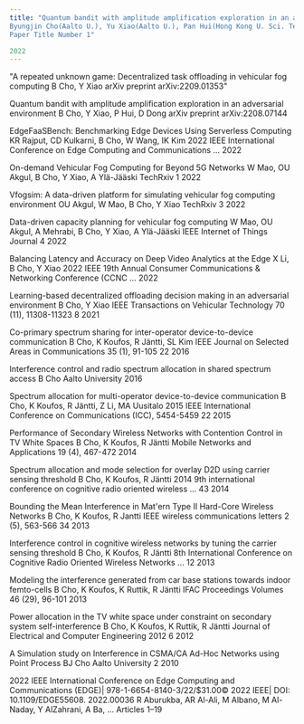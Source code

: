 ```yaml
---
title: "Quantum bandit with amplitude amplification exploration in an adversarial environment, 
Byungjin Cho(Aalto U.), Yu Xiao(Aalto U.), Pan Hui(Hong Kong U. Sci. Tech. and Helsinki U.), Daoyi Dong(New South Wales U.) (Aug 15, 2022)
Paper Title Number 1"

2022
---
```

"A repeated unknown game: Decentralized task offloading in vehicular fog computing
B Cho, Y Xiao
arXiv preprint arXiv:2209.01353"

Quantum bandit with amplitude amplification exploration in an adversarial environment
B Cho, Y Xiao, P Hui, D Dong
arXiv preprint arXiv:2208.07144

EdgeFaaSBench: Benchmarking Edge Devices Using Serverless Computing
KR Rajput, CD Kulkarni, B Cho, W Wang, IK Kim
2022 IEEE International Conference on Edge Computing and Communications …		2022

On-demand Vehicular Fog Computing for Beyond 5G Networks
W Mao, OU Akgul, B Cho, Y Xiao, A Ylä-Jääski
TechRxiv	1	2022

Vfogsim: A data-driven platform for simulating vehicular fog computing environment
OU Akgul, W Mao, B Cho, Y Xiao
TechRxiv	3	2022

Data-driven capacity planning for vehicular fog computing
W Mao, OU Akgul, A Mehrabi, B Cho, Y Xiao, A Ylä-Jääski
IEEE Internet of Things Journal	4	2022

Balancing Latency and Accuracy on Deep Video Analytics at the Edge
X Li, B Cho, Y Xiao
2022 IEEE 19th Annual Consumer Communications & Networking Conference (CCNC …		2022

Learning-based decentralized offloading decision making in an adversarial environment
B Cho, Y Xiao
IEEE Transactions on Vehicular Technology 70 (11), 11308-11323	8	2021

Co-primary spectrum sharing for inter-operator device-to-device communication
B Cho, K Koufos, R Jäntti, SL Kim
IEEE Journal on Selected Areas in Communications 35 (1), 91-105	22	2016

Interference control and radio spectrum allocation in shared spectrum access
B Cho
Aalto University		2016

Spectrum allocation for multi-operator device-to-device communication
B Cho, K Koufos, R Jäntti, Z Li, MA Uusitalo
2015 IEEE International Conference on Communications (ICC), 5454-5459	22	2015

Performance of Secondary Wireless Networks with Contention Control in TV White Spaces
B Cho, K Koufos, R Jäntti
Mobile Networks and Applications 19 (4), 467-472		2014

Spectrum allocation and mode selection for overlay D2D using carrier sensing threshold
B Cho, K Koufos, R Jäntti
2014 9th international conference on cognitive radio oriented wireless …	43	2014

Bounding the Mean Interference in Mat\'ern Type II Hard-Core Wireless Networks
B Cho, K Koufos, R Jantti
IEEE wireless communications letters 2 (5), 563-566	34	2013

Interference control in cognitive wireless networks by tuning the carrier sensing threshold
B Cho, K Koufos, R Jäntti
8th International Conference on Cognitive Radio Oriented Wireless Networks …	12	2013

Modeling the interference generated from car base stations towards indoor femto-cells
B Cho, K Koufos, K Ruttik, R Jäntti
IFAC Proceedings Volumes 46 (29), 96-101		2013

Power allocation in the TV white space under constraint on secondary system self-interference
B Cho, K Koufos, K Ruttik, R Jäntti
Journal of Electrical and Computer Engineering 2012	6	2012

A Simulation study on Interference in CSMA/CA Ad-Hoc Networks using Point Process
BJ Cho
Aalto University	2	2010

2022 IEEE International Conference on Edge Computing and Communications (EDGE)| 978-1-6654-8140-3/22/$31.00© 2022 IEEE| DOI: 10.1109/EDGE55608. 2022.00036
R Aburukba, AR Al-Ali, M Albano, M Al-Naday, Y AlZahrani, A Ba, ...
Articles 1–19

